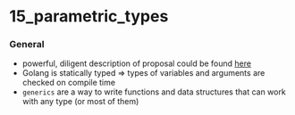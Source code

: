 # 15_parametric_types

### General
* powerful, diligent description of proposal could be found [here](https://go.googlesource.com/proposal/+/refs/heads/master/design/43651-type-parameters.md)
* Golang is statically typed => types of variables and arguments are checked on compile time 
* `generics` are a way to write functions and data structures that can work with any type (or most of them)
